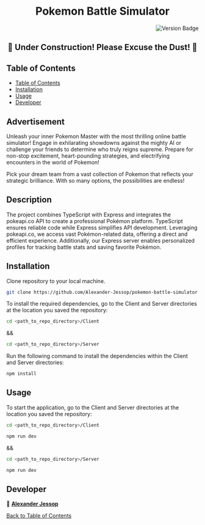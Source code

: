 <h1 align="center">Pokemon Battle Simulator</h1>

<p align="right">
  <img src="https://img.shields.io/badge/version-1.0.0-blue.svg?cacheSeconds=2592000" alt="Version Badge">
</p>

<h2 align="center"> 🚧 Under Construction! Please Excuse the Dust! 🚧 </h2>

## Table of Contents

- [Table of Contents](#table-of-contents)
- [Installation](#installation)
- [Usage](#usage)
- [Developer](#developer)

## Advertisement

Unleash your inner Pokemon Master with the most thrilling online battle simulator! Engage in exhilarating showdowns against the mighty AI or challenge your friends to determine who truly reigns supreme. Prepare for non-stop excitement, heart-pounding strategies, and electrifying encounters in the world of Pokemon!

Pick your dream team from a vast collection of Pokemon that reflects your strategic brilliance. With so many options, the possibilities are endless!

## Description

The project combines TypeScript with Express and integrates the pokeapi.co API to create a professional Pokémon platform. TypeScript ensures reliable code while Express simplifies API development. Leveraging pokeapi.co, we access vast Pokémon-related data, offering a direct and efficient experience. Additionally, our Express server enables personalized profiles for tracking battle stats and saving favorite Pokémon.

## Installation

Clone repository to your local machine.

```sh
git clone https://github.com/Alexander-Jessop/pokemon-battle-simulator
```

To install the required dependencies, go to the Client and Server directories at the location you saved the repository:

```sh
cd <path_to_repo_directory>/Client

```

&&

```sh
cd <path_to_repo_directory>/Server

```

Run the following command to install the dependencies within the Client and Server directories:

```sh
npm install
```

## Usage

To start the application, go to the Client and Server directories at the location you saved the repository:

```sh
cd <path_to_repo_directory>/Client

```

```sh
npm run dev
```

&&

```sh
cd <path_to_repo_directory>/Server

```

```sh
npm run dev
```

## Developer

👤 [**Alexander Jessop**](https://github.com/Alexander-Jessop)

[Back to Table of Contents](#table-of-contents)
